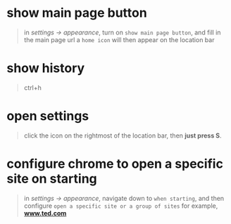 # show main page button
> in *settings -> appearance*, turn on `show main page button`, and fill in the main page url
> a `home icon` will then appear on the location bar

# show history
> ctrl+h

# open settings
> click the icon on the rightmost of the location bar, then **just press S**.

# configure chrome to open a specific site on starting
> in *settings -> appearance*, navigate down to `when starting`, and then configure `open a specific site or a group of sites`
> for example, **www.ted.com**
